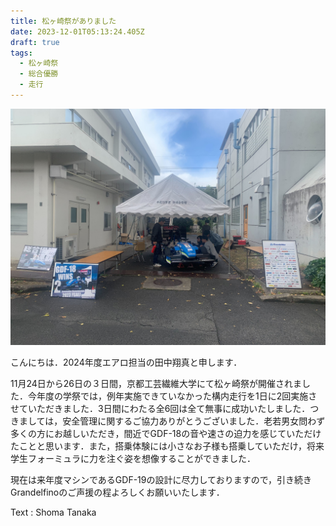 ```yaml
---
title: 松ヶ崎祭がありました
date: 2023-12-01T05:13:24.405Z
draft: true
tags:
  - 松ヶ崎祭
  - 総合優勝
  - 走行
---
```

![](img_1874.jpg)

こんにちは．2024年度エアロ担当の田中翔真と申します．

11月24日から26日の３日間，京都工芸繊維大学にて松ヶ崎祭が開催されました．今年度の学祭では，例年実施できていなかった構内走行を1日に2回実施させていただきました．3日間にわたる全6回は全て無事に成功いたしました．つきましては，安全管理に関するご協力ありがとうございました．老若男女問わず多くの方にお越しいただき，間近でGDF-18の音や速さの迫力を感じていただけたことと思います．また，搭乗体験には小さなお子様も搭乗していただけ，将来学生フォーミュラに力を注ぐ姿を想像することができました．

現在は来年度マシンであるGDF-19の設計に尽力しておりますので，引き続きGrandelfinoのご声援の程よろしくお願いいたします．

T﻿ext : Shoma Tanaka